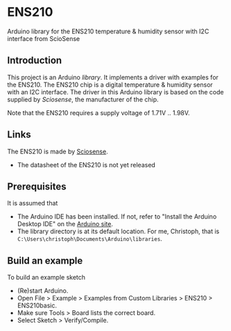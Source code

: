 # ENS210
Arduino library for the ENS210 temperature & humidity sensor with I2C interface from ScioSense

## Introduction
This project is an Arduino *library*. It implements a driver with examples for the ENS210.
The ENS210 chip is a digital temperature & humidity sensor with an I2C interface.
The driver in this Arduino library is based on the code supplied by *Sciosense*, the manufacturer of the chip.

Note that the ENS210 requires a supply voltage of 1.71V .. 1.98V.

## Links
The ENS210 is made by [Sciosense](http://www.sciosense.com).
 - The datasheet of the ENS210 is not yet released

## Prerequisites
It is assumed that
 - The Arduino IDE has been installed.
   If not, refer to "Install the Arduino Desktop IDE" on the
   [Arduino site](https://www.arduino.cc/en/Guide/HomePage).
 - The library directory is at its default location.
   For me, Christoph, that is `C:\Users\christoph\Documents\Arduino\libraries`.

## Build an example
To build an example sketch
 - (Re)start Arduino.
 - Open File > Example > Examples from Custom Libraries > ENS210 > ENS210basic.
 - Make sure Tools > Board lists the correct board.
 - Select Sketch > Verify/Compile.
